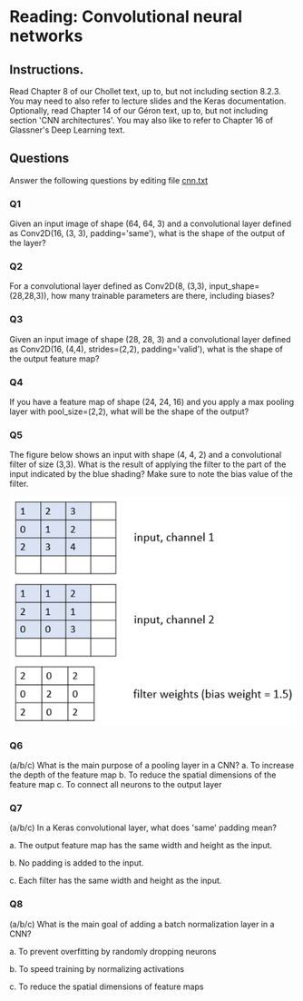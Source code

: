 # Reading: Convolutional neural networks

## Instructions. 

Read Chapter 8 of our Chollet text, up to, but not including section 8.2.3.  You may need to also refer to lecture slides and the Keras documentation.  Optionally, read Chapter 14 of our Géron text, up to, but not including section 'CNN architectures'.  You may also like to refer to Chapter 16 of Glassner's Deep Learning text.

## Questions
Answer the following questions by editing file [cnn.txt](cnn.txt)

### Q1
Given an input image of shape (64, 64, 3) and a convolutional layer defined as Conv2D(16, (3, 3), padding='same'), what is the shape of the output of the layer?

### Q2
For a convolutional layer defined as Conv2D(8, (3,3), input_shape=(28,28,3)), how many trainable parameters are there, including biases?

### Q3
Given an input image of shape (28, 28, 3) and a convolutional layer defined as Conv2D(16, (4,4), strides=(2,2), padding='valid'), what is the shape of the output feature map?

### Q4
If you have a feature map of shape (24, 24, 16) and you apply a max pooling layer with pool_size=(2,2), what will be the shape of the output?

### Q5
The figure below shows an input with shape (4, 4, 2) and a convolutional filter of size (3,3).  What is the result of applying the filter to the part of the input indicated by the blue shading?  Make sure to note the bias value of the filter.


![Picture1.png](Picture1.png)

### Q6
(a/b/c)
What is the main purpose of a pooling layer in a CNN?
    a.	To increase the depth of the feature map
    b.	To reduce the spatial dimensions of the feature map
    c.	To connect all neurons to the output layer


### Q7
(a/b/c)
In a Keras convolutional layer, what does 'same' padding mean?

a.	The output feature map has the same width and height as the input.

b.	No padding is added to the input.

c.	Each filter has the same width and height as the input.


### Q8
(a/b/c)
What is the main goal of adding a batch normalization layer in a CNN?

a.	To prevent overfitting by randomly dropping neurons

b.	To speed training by normalizing activations

c.	To reduce the spatial dimensions of feature maps

